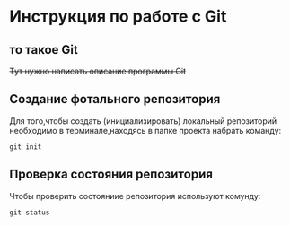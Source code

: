 # **Инструкция по работе с Git**

## то такое Git

~~Tут нужно написать описание программы Git~~

## Создание фотального репозитория

Для того,чтобы создать (инициализировать) локальный репозиторий необходимо в терминале,находясь в папке проекта набрать команду:

    git init

## Проверка состояния репозитория

Чтобы проверить состояниие репозитория используют комунду:

    git status
